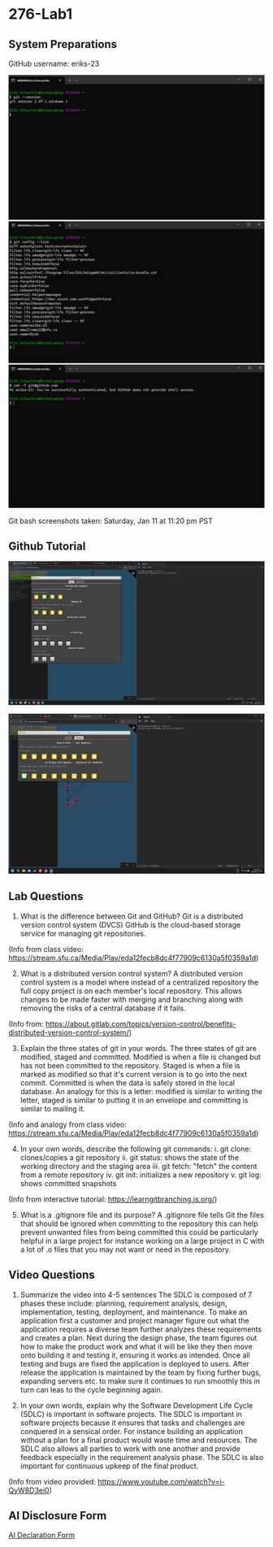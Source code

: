# 276-Lab1


## System Preparations

GitHub username: eriks-23

![git version](git_version.png)
![git config](git_config.png)
![git ssh](git_ssh.png)


Git bash screenshots taken: Saturday, Jan 11 at 11:20 pm PST

## Github Tutorial

![](main_tab.png)

![](remote_tab.png)

## Lab Questions

1. What is the difference between Git and GitHub?
Git is a distributed version control system (DVCS) GitHub is the cloud-based storage service for managing git repositories.

(Info from class video: https://stream.sfu.ca/Media/Play/eda12fecb8dc4f77909c6130a5f0359a1d)

2. What is a distributed version control system?
A distributed version control system is a model where instead of a centralized repository the full copy project is on each member's local repository. This allows changes to be made faster with merging and branching along with removing the risks of a central database if it fails.

(Info from: https://about.gitlab.com/topics/version-control/benefits-distributed-version-control-system/)

3. Explain the three states of git in your words.
The three states of git are modified, staged and committed. Modified is when a file is changed but has not been committed to the repository. Staged is when a file is marked as modified so that it's current version is to go into the next commit. Committed is when the data is safely stored in the local database. An analogy for this is a letter: modified is similar to writing the letter, staged is similar to putting it in an envelope and committing is similar to mailing it.

(Info and analogy from class video: https://stream.sfu.ca/Media/Play/eda12fecb8dc4f77909c6130a5f0359a1d)

4. In your own words, describe the following git commands:
    i. git clone: clones/copies a git repository
    ii. git status: shows the state of the working directory and the staging area
    iii. git fetch: "fetch" the content from a remote repository
    iv. git init: initializes a new repository
    v. git log: shows committed snapshots

(Info from interactive tutorial: https://learngitbranching.js.org/)

5. What is a .gitignore file and its purpose?
A .gitignore file tells Git the files that should be ignored when committing to the repository this can help prevent unwanted files from being committed this could be particularly helpful in a large project for instance working on a large project in C with a lot of .o files that you may not want or need in the repository.


## Video Questions

1. Summarize the video into 4-5 sentences
The SDLC is composed of 7 phases these include: planning, requirement analysis, design, implementation, testing, deployment, and maintenance. To make an application first a customer and project manager figure out what the application requires a diverse team further analyzes these requirements and creates a plan. Next during the design phase, the team figures out how to make the product work and what it will be like they then move onto building it and testing it, ensuring it works as intended. Once all testing and bugs are fixed the application is deployed to users. After release the application is maintained by the team by fixing further bugs, expanding servers etc. to make sure it continues to run smoothly this in turn can leas to the cycle beginning again.

2. In your own words, explain why the Software Development Life Cycle (SDLC) is important in software projects.
The SDLC is important in software projects because it ensures that tasks and challenges are conquered in a sensical order. For instance building an application without a plan for a final product would waste time and resources. The SDLC also allows all parties to work with one another and provide feedback especially in the requirement analysis phase. The SDLC is also important for continuous upkeep of the final product.

(Info from video provided: https://www.youtube.com/watch?v=i-QyW8D3ei0)

## AI Disclosure Form 

[AI Declaration Form](L1_AI_DECLARATION_ERIK_SCHAUFELE_301579449.pdf)